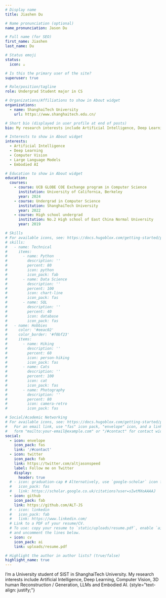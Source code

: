 ```yaml
---
# Display name
title: Jiashen Du

# Name pronunciation (optional)
name_pronunciation: Jason Du

# Full name (for SEO)
first_name: Jiashen
last_name: Du

# Status emoji
status:
  icon: ☕️

# Is this the primary user of the site?
superuser: true

# Role/position/tagline
role: Undergrad Student major in CS

# Organizations/Affiliations to show in About widget
organizations:
  - name: ShanghaiTech University
    url: https://www.shanghaitech.edu.cn/

# Short bio (displayed in user profile at end of posts)
bio: My research interests include Artificial Intelligence, Deep Learning, Computer Vision and LLMs.

# Interests to show in About widget
interests:
  - Artificial Intelligence
  - Deep Learning
  - Computer Vision
  - Large Language Models
  - Embodied AI

# Education to show in About widget
education:
  courses:
    - course: UCB GLOBE COE Exchange program in Computer Science
      institution: University of California, Berkeley
      year: 2024
    - course: Undergrad in Computer Science
      institution: ShanghaiTech University
      year: 2022
    - course: High school undergrad
      institution: No.2 High school of East China Normal University
      year: 2019

# Skills
# For available icons, see: https://docs.hugoblox.com/getting-started/page-builder/#icons
# skills:
#   - name: Technical
#     items:
#       - name: Python
#         description: ''
#         percent: 80
#         icon: python
#         icon_pack: fab
#       - name: Data Science
#         description: ''
#         percent: 100
#         icon: chart-line
#         icon_pack: fas
#       - name: SQL
#         description: ''
#         percent: 40
#         icon: database
#         icon_pack: fas
#   - name: Hobbies
#     color: '#eeac02'
#     color_border: '#f0bf23'
#     items:
#       - name: Hiking
#         description: ''
#         percent: 60
#         icon: person-hiking
#         icon_pack: fas
#       - name: Cats
#         description: ''
#         percent: 100
#         icon: cat
#         icon_pack: fas
#       - name: Photography
#         description: ''
#         percent: 80
#         icon: camera-retro
#         icon_pack: fas

# Social/Academic Networking
# For available icons, see: https://docs.hugoblox.com/getting-started/page-builder/#icons
#   For an email link, use "fas" icon pack, "envelope" icon, and a link in the
#   form "mailto:your-email@example.com" or "/#contact" for contact widget.
social:
  - icon: envelope
    icon_pack: fas
    link: '/#contact'
  - icon: twitter
    icon_pack: fab
    link: https://twitter.com/altjasonspeed
    label: Follow me on Twitter
    display:
      header: true
  # - icon: graduation-cap # Alternatively, use `google-scholar` icon from `ai` icon pack
  #   icon_pack: fas
  #   link: https://scholar.google.co.uk/citations?user=sIwtMXoAAAAJ
  - icon: github
    icon_pack: fab
    link: https://github.com/ALT-JS
  # - icon: linkedin
  #   icon_pack: fab
  #   link: https://www.linkedin.com/
  # Link to a PDF of your resume/CV.
  # To use: copy your resume to `static/uploads/resume.pdf`, enable `ai` icons in `params.yaml`,
  # and uncomment the lines below.
  - icon: cv
    icon_pack: ai
    link: uploads/resume.pdf

# Highlight the author in author lists? (true/false)
highlight_name: true
---
```


I’m a University student of SIST in ShanghaiTech University. My research interests include Artificial Intelligence, Deep Learning, Computer Vision, 3D human Reconstruction / Generation, LLMs and Embodied AI.
{style="text-align: justify;"}

